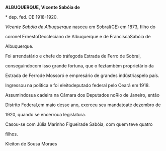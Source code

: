 **ALBUQUERQUE, Vicente Sabóia de**



\* dep. fed. CE 1918-1920.



*Vicente Sabóia de Albuquerque* nasceu em Sobral(CE) em 1873, filho do

coronel ErnestoDeocleciano de Albuquerque e de FranciscaSabóia de

Albuquerque.



Foi arrendatário e chefe do tráfegoda Estrada de Ferro de Sobral,

conseguindocom isso grande fortuna, que o feztambém proprietário da

Estrada de Ferrode Mossoró e empresário de grandes indústriaspelo país.



Ingressou na política e foi eleitodeputado federal pelo Ceará em 1918.

Assumindosua cadeira na Câmara dos Deputados noRio de Janeiro, então

Distrito Federal,em maio desse ano, exerceu seu mandatoaté dezembro de

1920, quando se encerroua legislatura.



Casou-se com Júlia Marinho Figueirade Sabóia, com quem teve quatro

filhos.



Kleiton de Sousa Moraes



